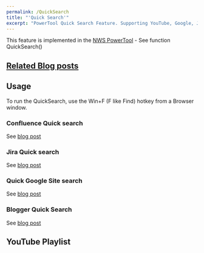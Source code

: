 ```yaml
---
permalink: /QuickSearch
title: "'Quick Search'"
excerpt: "PowerTool Quick Search Feature. Supporting YouTube, Google, Jira, Confluence, Connections, Blogger"
---
```


This feature is implemented in the [NWS PowerTool](NWS-PowerTool) - See function QuickSearch()

## [Related Blog posts](https://tdalon.blogspot.com/search/label/quicksearch)

## Usage

To run the QuickSearch, use the Win+F (F like Find) hotkey from a Browser window.

### Confluence Quick search

See [blog post](https://tdalon.blogspot.com/2022/03/confluence-quick-search.html)

### Jira Quick search

See [blog post](https://tdalon.blogspot.com/2022/08/jira-quick-search.html)

### Quick Google Site search

See [blog post](https://tdalon.blogspot.com/2021/04/quick-site-search.html)

### Blogger Quick Search

See [blog post](https://tdalon.blogspot.com/2021/02/blogger-combined-label-keyword-search.html)

## YouTube Playlist
